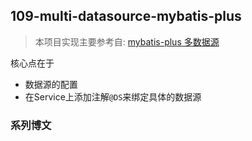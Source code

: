 ## 109-multi-datasource-mybatis-plus

> 本项目实现主要参考自: [mybatis-plus 多数据源](https://mybatis.plus/guide/dynamic-datasource.html)

核心点在于

- 数据源的配置
- 在Service上添加注解`@DS`来绑定具体的数据源

### 系列博文

